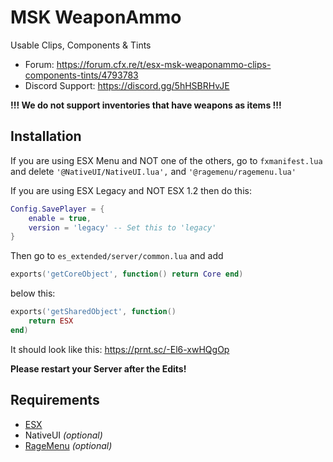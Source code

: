 # MSK WeaponAmmo
Usable Clips, Components & Tints

* Forum: https://forum.cfx.re/t/esx-msk-weaponammo-clips-components-tints/4793783
* Discord Support: https://discord.gg/5hHSBRHvJE

**!!! We do not support inventories that have weapons as items !!!**

## Installation
If you are using ESX Menu and NOT one of the others, go to `fxmanifest.lua` and delete `'@NativeUI/NativeUI.lua',` and `'@ragemenu/ragemenu.lua'`

If you are using ESX Legacy and NOT ESX 1.2 then do this:
```lua
Config.SavePlayer = {
	enable = true,
	version = 'legacy' -- Set this to 'legacy'
}
```

Then go to `es_extended/server/common.lua` and add 

```lua
exports('getCoreObject', function() return Core end)
```

below this: 

```lua
exports('getSharedObject', function() 
    return ESX 
end)
```

It should look like this: https://prnt.sc/-El6-xwHQgOp

**Please restart your Server after the Edits!**

## Requirements
* [ESX](https://github.com/esx-framework/esx_core)
* NativeUI *(optional)*
* [RageMenu](https://github.com/EnteNico/ragemenu) *(optional)*